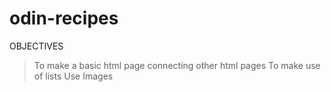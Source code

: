 # odin-recipes
OBJECTIVES

>To make a basic html page connecting other html pages 
>To make use of lists
>Use Images
